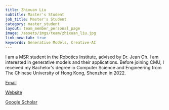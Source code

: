 ```yaml
---
title: Zhixuan Liu
subtitle: Master's Student
job_title: Master's Student
category: master_student
layout: team_member_personal_page
image: /assets/imgs/team/zhixuan_liu.jpg
link-new-tab: true
keywords: Generative Models, Creative-AI
---
```


I am a MSR student in the Robotics Institute, advised by Dr. Jean Oh. I am
interested in generative models and their applications. Before joining CMU,
I received my Bachelor's degree in Computer Science and Engineering from
The Chinese University of Hong Kong, Shenzhen in 2022.

[Email](mailto:zhixuan2@cs.cmu.edu)

[Website](https://ariannaliu.github.io)

[Google Scholar](https://scholar.google.com/citations?hl=en&user=aurGzTMAAAAJ)
